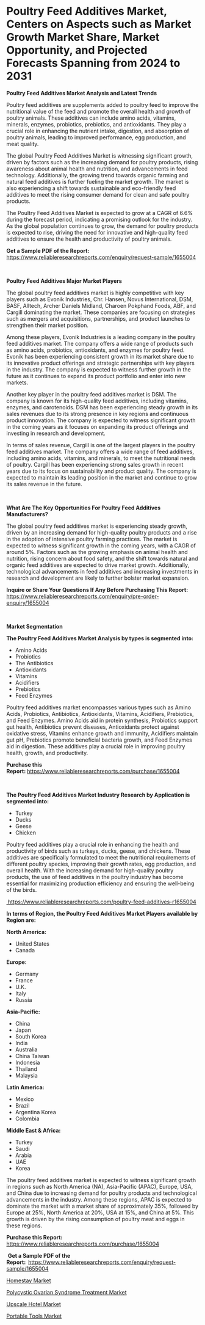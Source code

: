 <p><h1>Poultry Feed Additives Market, Centers on Aspects such as Market Growth Market Share, Market Opportunity, and Projected Forecasts Spanning from 2024 to 2031</h1></p><p><strong>Poultry Feed Additives Market Analysis and Latest Trends</strong></p>
<p><p>Poultry feed additives are supplements added to poultry feed to improve the nutritional value of the feed and promote the overall health and growth of poultry animals. These additives can include amino acids, vitamins, minerals, enzymes, probiotics, prebiotics, and antioxidants. They play a crucial role in enhancing the nutrient intake, digestion, and absorption of poultry animals, leading to improved performance, egg production, and meat quality.</p><p>The global Poultry Feed Additives Market is witnessing significant growth, driven by factors such as the increasing demand for poultry products, rising awareness about animal health and nutrition, and advancements in feed technology. Additionally, the growing trend towards organic farming and natural feed additives is further fueling the market growth. The market is also experiencing a shift towards sustainable and eco-friendly feed additives to meet the rising consumer demand for clean and safe poultry products.</p><p>The Poultry Feed Additives Market is expected to grow at a CAGR of 6.6% during the forecast period, indicating a promising outlook for the industry. As the global population continues to grow, the demand for poultry products is expected to rise, driving the need for innovative and high-quality feed additives to ensure the health and productivity of poultry animals.</p></p>
<p><strong>Get a Sample PDF of the Report:&nbsp;</strong> <a href="https://www.reliableresearchreports.com/enquiry/request-sample/1655004">https://www.reliableresearchreports.com/enquiry/request-sample/1655004</a></p>
<p>&nbsp;</p>
<p><strong>Poultry Feed Additives Major Market Players</strong></p>
<p><p>The global poultry feed additives market is highly competitive with key players such as Evonik Industries, Chr. Hansen, Novus International, DSM, BASF, Alltech, Archer Daniels Midland, Charoen Pokphand Foods, ABF, and Cargill dominating the market. These companies are focusing on strategies such as mergers and acquisitions, partnerships, and product launches to strengthen their market position.</p><p>Among these players, Evonik Industries is a leading company in the poultry feed additives market. The company offers a wide range of products such as amino acids, probiotics, antioxidants, and enzymes for poultry feed. Evonik has been experiencing consistent growth in its market share due to its innovative product offerings and strategic partnerships with key players in the industry. The company is expected to witness further growth in the future as it continues to expand its product portfolio and enter into new markets.</p><p>Another key player in the poultry feed additives market is DSM. The company is known for its high-quality feed additives, including vitamins, enzymes, and carotenoids. DSM has been experiencing steady growth in its sales revenues due to its strong presence in key regions and continuous product innovation. The company is expected to witness significant growth in the coming years as it focuses on expanding its product offerings and investing in research and development.</p><p>In terms of sales revenue, Cargill is one of the largest players in the poultry feed additives market. The company offers a wide range of feed additives, including amino acids, vitamins, and minerals, to meet the nutritional needs of poultry. Cargill has been experiencing strong sales growth in recent years due to its focus on sustainability and product quality. The company is expected to maintain its leading position in the market and continue to grow its sales revenue in the future.</p></p>
<p>&nbsp;</p>
<p><strong>What Are The Key Opportunities For Poultry Feed Additives Manufacturers?</strong></p>
<p><p>The global poultry feed additives market is experiencing steady growth, driven by an increasing demand for high-quality poultry products and a rise in the adoption of intensive poultry farming practices. The market is expected to witness significant growth in the coming years, with a CAGR of around 5%. Factors such as the growing emphasis on animal health and nutrition, rising concern about food safety, and the shift towards natural and organic feed additives are expected to drive market growth. Additionally, technological advancements in feed additives and increasing investments in research and development are likely to further bolster market expansion.</p></p>
<p><strong>Inquire or Share Your Questions If Any Before Purchasing This Report:</strong> <a href="https://www.reliableresearchreports.com/enquiry/pre-order-enquiry/1655004">https://www.reliableresearchreports.com/enquiry/pre-order-enquiry/1655004</a></p>
<p>&nbsp;</p>
<p><strong>Market Segmentation</strong></p>
<p><strong>The Poultry Feed Additives Market Analysis by types is segmented into:</strong></p>
<p><ul><li>Amino Acids</li><li>Probiotics</li><li>The Antibiotics</li><li>Antioxidants</li><li>Vitamins</li><li>Acidifiers</li><li>Prebiotics</li><li>Feed Enzymes</li></ul></p>
<p><p>Poultry feed additives market encompasses various types such as Amino Acids, Probiotics, Antibiotics, Antioxidants, Vitamins, Acidifiers, Prebiotics, and Feed Enzymes. Amino Acids aid in protein synthesis, Probiotics support gut health, Antibiotics prevent diseases, Antioxidants protect against oxidative stress, Vitamins enhance growth and immunity, Acidifiers maintain gut pH, Prebiotics promote beneficial bacteria growth, and Feed Enzymes aid in digestion. These additives play a crucial role in improving poultry health, growth, and productivity.</p></p>
<p><strong>Purchase this Report:&nbsp;</strong><a href="https://www.reliableresearchreports.com/purchase/1655004">https://www.reliableresearchreports.com/purchase/1655004</a></p>
<p>&nbsp;</p>
<p><strong>The Poultry Feed Additives Market Industry Research by Application is segmented into:</strong></p>
<p><ul><li>Turkey</li><li>Ducks</li><li>Geese</li><li>Chicken</li></ul></p>
<p><p>Poultry feed additives play a crucial role in enhancing the health and productivity of birds such as turkeys, ducks, geese, and chickens. These additives are specifically formulated to meet the nutritional requirements of different poultry species, improving their growth rates, egg production, and overall health. With the increasing demand for high-quality poultry products, the use of feed additives in the poultry industry has become essential for maximizing production efficiency and ensuring the well-being of the birds.</p></p>
<p><a href="https://www.reliableresearchreports.com/poultry-feed-additives-r1655004">&nbsp;https://www.reliableresearchreports.com/poultry-feed-additives-r1655004</a></p>
<p><strong>In terms of Region, the Poultry Feed Additives Market Players available by Region are:</strong></p>
<p>
    <p> <strong> North America: </strong>
        <ul>
            <li>United States</li>
            <li>Canada</li>
        </ul>
        </p> 
    <p> <strong> Europe: </strong>
        <ul>
            <li>Germany</li>
            <li>France</li>
            <li>U.K.</li>
            <li>Italy</li>
            <li>Russia</li>
        </ul>
        </p> 
    <p> <strong> Asia-Pacific: </strong>
        <ul>
            <li>China</li>
            <li>Japan</li>
            <li>South Korea</li>
            <li>India</li>
            <li>Australia</li>
            <li>China Taiwan</li>
            <li>Indonesia</li>
            <li>Thailand</li>
            <li>Malaysia</li>
        </ul>
        </p> 
    <p> <strong> Latin America: </strong>
        <ul>
            <li>Mexico</li>
            <li>Brazil</li>
            <li>Argentina Korea</li>
            <li>Colombia</li>
        </ul>
        </p> 
    <p> <strong> Middle East & Africa: </strong>
        <ul>
            <li>Turkey</li>
            <li>Saudi</li>
            <li>Arabia</li>
            <li>UAE</li>
            <li>Korea</li>
        </ul>
    </p>
    </p>
<p><p>The poultry feed additives market is expected to witness significant growth in regions such as North America (NA), Asia-Pacific (APAC), Europe, USA, and China due to increasing demand for poultry products and technological advancements in the industry. Among these regions, APAC is expected to dominate the market with a market share of approximately 35%, followed by Europe at 25%, North America at 20%, USA at 15%, and China at 5%. This growth is driven by the rising consumption of poultry meat and eggs in these regions.</p></p>
<p><strong>Purchase this Report: </strong><a href="https://www.reliableresearchreports.com/purchase/1655004">https://www.reliableresearchreports.com/purchase/1655004</a></p>
<p>&nbsp;<strong>Get a Sample PDF of the Report:&nbsp;&nbsp;</strong><a href="https://www.reliableresearchreports.com/enquiry/request-sample/1655004">https://www.reliableresearchreports.com/enquiry/request-sample/1655004</a></p>
<p><strong></strong></p>
<p><p><a href="https://www.linkedin.com/pulse/homestay-market-trends-forecast-competitive-analysis-2031-syncognis-upuge">Homestay Market</a></p><p><a href="https://github.com/jsmusil/Market-Research-Report-List-3/blob/main/polycystic-ovarian-syndrome-treatment-market.md">Polycystic Ovarian Syndrome Treatment Market</a></p><p><a href="https://www.linkedin.com/pulse/analyzing-upscale-hotel-market-global-industry-perspective-kinhe">Upscale Hotel Market</a></p><p><a href="https://github.com/yemakinde/Market-Research-Report-List-2/blob/main/portable-tools-market.md">Portable Tools Market</a></p></p>